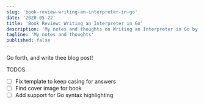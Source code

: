 ```yaml
---
slug: 'book-review-writing-an-interpreter-in-go'
date: '2020-05-22'
title: 'Book Review: Writing an Interpreter in Go'
description: 'My notes and thoughts on Writing an Interpreter in Go by Thorsten Ball'
tagline: 'My notes and thoughts'
published: false
---
```


Go forth, and write thee blog post!

TODOS
- [ ] Fix template to keep casing for answers
- [ ] Find cover image for book
- [ ] Add support for Go syntax highlighting
